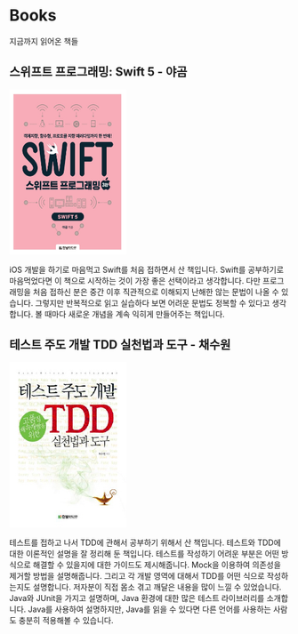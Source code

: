 # Books
지금까지 읽어온 책들

## 스위프트 프로그래밍: Swift 5 - 야곰

<img src="assets/swiftyagom.jpg" width="210" height="297">

iOS 개발을 하기로 마음먹고 Swift를 처음 접하면서 산 책입니다. Swift를 공부하기로 마음먹었다면 이 책으로 시작하는 것이 가장 좋은 선택이라고 생각합니다. 다만 프로그래밍을 처음 접하신 분은 중간 이후 직관적으로 이해되지 난해한 않는 문법이 나올 수 있습니다. 그렇지만 반복적으로 읽고 실습하다 보면 어려운 문법도 정복할 수 있다고 생각합니다. 볼 때마다 새로운 개념을 계속 익히게 만들어주는 책입니다.

## 테스트 주도 개발 TDD 실천법과 도구 - 채수원

<img src="assets/tddcsu.jpg" width="210" height="297">

테스트를 접하고 나서 TDD에 관해서 공부하기 위해서 산 책입니다. 테스트와 TDD에 대한 이론적인 설명을 잘 정리해 둔 책입니다. 테스트를 작성하기 어려운 부분은 어떤 방식으로 해결할 수 있을지에 대한 가이드도 제시해줍니다. Mock을 이용하여 의존성을 제거할 방법을 설명해줍니다. 그리고 각 개발 영역에 대해서 TDD를 어떤 식으로 작성하는지도 설명합니다. 저자분이 직접 몸소 겪고 깨달은 내용을 많이 느낄 수 있었습니다. Java와 JUnit을 가지고 설명하며, Java 환경에 대한 많은 테스트 라이브러리를 소개합니다. Java를 사용하여 설명하지만, Java를 읽을 수 있다면 다른 언어를 사용하는 사람도 충분히 적용해볼 수 있습니다.

